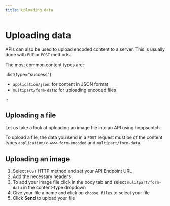 ```yaml
---
title: Uploading data
---
```


# Uploading data

APIs can also be used to upload encoded content to a server. This is usually done with `PUT` or `POST` methods.

The most common content types are:

::list{type="success"}

- `application/json`: for content in JSON format
- `multipart/form-data`: for uploading encoded files

::

## Uploading a file

Let us take a look at uploading an image file into an API using hoppscotch.

To upload a file, the data you send in a `POST` request must be of the content types `application/x-www-form-encoded` and `multipart/form-data`.

## Uploading an image

1. Select `POST` HTTP method and set your API Endpoint URL
2. Add the necessary headers
3. To add your image file click in the body tab and select `mulitpart/form-data` in the content-type dropdown
4. Give your file a name and click on `choose files` to select your file
5. Click **Send** to upload your file
